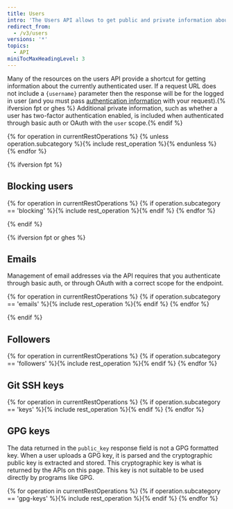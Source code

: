 ```yaml
---
title: Users
intro: 'The Users API allows to get public and private information about the authenticated user.'
redirect_from:
  - /v3/users
versions: '*'
topics:
  - API
miniTocMaxHeadingLevel: 3
---
```


Many of the resources on the users API provide a shortcut for getting information about the currently authenticated user. If a request URL does not include a `{username}` parameter then the response will be for the logged in user (and you must pass [authentication information](/rest/overview/resources-in-the-rest-api#authentication) with your request).{% ifversion fpt or ghes %} Additional private information, such as whether a user has two-factor authentication enabled, is included when authenticated through basic auth or OAuth with the `user` scope.{% endif %}

{% for operation in currentRestOperations %}
  {% unless operation.subcategory %}{% include rest_operation %}{% endunless %}
{% endfor %}

{% ifversion fpt %}
## Blocking users

{% for operation in currentRestOperations %}
  {% if operation.subcategory == 'blocking' %}{% include rest_operation %}{% endif %}
{% endfor %}

{% endif %}

{% ifversion fpt or ghes %}
## Emails

Management of email addresses via the API requires that you authenticate through basic auth, or through OAuth with a correct scope for the endpoint.

{% for operation in currentRestOperations %}
  {% if operation.subcategory == 'emails' %}{% include rest_operation %}{% endif %}
{% endfor %}

{% endif %}

## Followers

{% for operation in currentRestOperations %}
  {% if operation.subcategory == 'followers' %}{% include rest_operation %}{% endif %}
{% endfor %}

## Git SSH keys

{% for operation in currentRestOperations %}
  {% if operation.subcategory == 'keys' %}{% include rest_operation %}{% endif %}
{% endfor %}

## GPG keys

The data returned in the `public_key` response field is not a GPG formatted key. When a user uploads a GPG key, it is parsed and the cryptographic public key is extracted and stored. This cryptographic key is what is returned by the APIs on this page. This key is not suitable to be used directly by programs like GPG.

{% for operation in currentRestOperations %}
  {% if operation.subcategory == 'gpg-keys' %}{% include rest_operation %}{% endif %}
{% endfor %}
